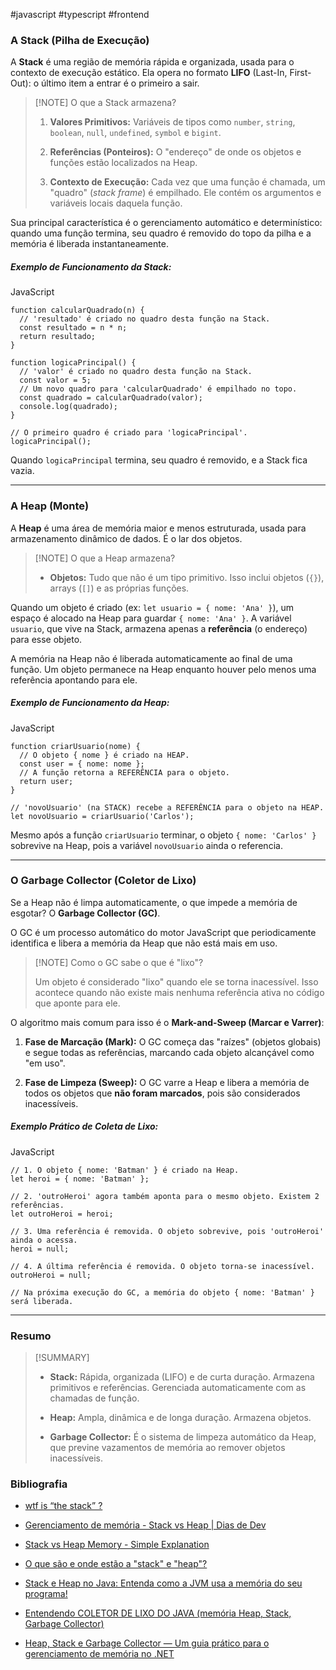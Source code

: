 #javascript #typescript #frontend 

### A Stack (Pilha de Execução)

A **Stack** é uma região de memória rápida e organizada, usada para o contexto de execução estático. Ela opera no formato **LIFO** (Last-In, First-Out): o último item a entrar é o primeiro a sair.

> [!NOTE] O que a Stack armazena?
> 
> 1. **Valores Primitivos:** Variáveis de tipos como `number`, `string`, `boolean`, `null`, `undefined`, `symbol` e `bigint`.
>     
> 2. **Referências (Ponteiros):** O "endereço" de onde os objetos e funções estão localizados na Heap.
>     
> 3. **Contexto de Execução:** Cada vez que uma função é chamada, um "quadro" (_stack frame_) é empilhado. Ele contém os argumentos e variáveis locais daquela função.
>     

Sua principal característica é o gerenciamento automático e determinístico: quando uma função termina, seu quadro é removido do topo da pilha e a memória é liberada instantaneamente.

##### Exemplo de Funcionamento da Stack:

JavaScript

```
function calcularQuadrado(n) {
  // 'resultado' é criado no quadro desta função na Stack.
  const resultado = n * n; 
  return resultado;
}

function logicaPrincipal() {
  // 'valor' é criado no quadro desta função na Stack.
  const valor = 5; 
  // Um novo quadro para 'calcularQuadrado' é empilhado no topo.
  const quadrado = calcularQuadrado(valor); 
  console.log(quadrado);
}

// O primeiro quadro é criado para 'logicaPrincipal'.
logicaPrincipal(); 
```

Quando `logicaPrincipal` termina, seu quadro é removido, e a Stack fica vazia.

---

### A Heap (Monte)

A **Heap** é uma área de memória maior e menos estruturada, usada para armazenamento dinâmico de dados. É o lar dos objetos.

> [!NOTE] O que a Heap armazena?
> 
> - **Objetos:** Tudo que não é um tipo primitivo. Isso inclui objetos (`{}`), arrays (`[]`) e as próprias funções.
>     

Quando um objeto é criado (ex: `let usuario = { nome: 'Ana' }`), um espaço é alocado na Heap para guardar `{ nome: 'Ana' }`. A variável `usuario`, que vive na Stack, armazena apenas a **referência** (o endereço) para esse objeto.

A memória na Heap não é liberada automaticamente ao final de uma função. Um objeto permanece na Heap enquanto houver pelo menos uma referência apontando para ele.

##### Exemplo de Funcionamento da Heap:

JavaScript

```
function criarUsuario(nome) {
  // O objeto { nome } é criado na HEAP.
  const user = { nome: nome };
  // A função retorna a REFERÊNCIA para o objeto.
  return user;
}

// 'novoUsuario' (na STACK) recebe a REFERÊNCIA para o objeto na HEAP.
let novoUsuario = criarUsuario('Carlos');
```

Mesmo após a função `criarUsuario` terminar, o objeto `{ nome: 'Carlos' }` sobrevive na Heap, pois a variável `novoUsuario` ainda o referencia.

---

### O Garbage Collector (Coletor de Lixo)

Se a Heap não é limpa automaticamente, o que impede a memória de esgotar? O **Garbage Collector (GC)**.

O GC é um processo automático do motor JavaScript que periodicamente identifica e libera a memória da Heap que não está mais em uso.

> [!NOTE] Como o GC sabe o que é "lixo"?
> 
> Um objeto é considerado "lixo" quando ele se torna inacessível. Isso acontece quando não existe mais nenhuma referência ativa no código que aponte para ele.

O algoritmo mais comum para isso é o **Mark-and-Sweep (Marcar e Varrer)**:

1. **Fase de Marcação (Mark):** O GC começa das "raízes" (objetos globais) e segue todas as referências, marcando cada objeto alcançável como "em uso".
    
2. **Fase de Limpeza (Sweep):** O GC varre a Heap e libera a memória de todos os objetos que **não foram marcados**, pois são considerados inacessíveis.
    

##### Exemplo Prático de Coleta de Lixo:

JavaScript

```
// 1. O objeto { nome: 'Batman' } é criado na Heap.
let heroi = { nome: 'Batman' };

// 2. 'outroHeroi' agora também aponta para o mesmo objeto. Existem 2 referências.
let outroHeroi = heroi;

// 3. Uma referência é removida. O objeto sobrevive, pois 'outroHeroi' ainda o acessa.
heroi = null; 

// 4. A última referência é removida. O objeto torna-se inacessível.
outroHeroi = null; 

// Na próxima execução do GC, a memória do objeto { nome: 'Batman' } será liberada.
```

---

### Resumo

> [!SUMMARY]
> 
> - **Stack:** Rápida, organizada (LIFO) e de curta duração. Armazena primitivos e referências. Gerenciada automaticamente com as chamadas de função.
>     
> - **Heap:** Ampla, dinâmica e de longa duração. Armazena objetos.
>     
> - **Garbage Collector:** É o sistema de limpeza automático da Heap, que previne vazamentos de memória ao remover objetos inacessíveis.
>     

### Bibliografia

- [wtf is “the stack” ?](https://www.youtube.com/watch?v=CRTR5ljBjPM)
  
- [Gerenciamento de memória - Stack vs Heap | Dias de Dev](https://www.youtube.com/watch?v=7kJwVQGJCbw)
    
- [Stack vs Heap Memory - Simple Explanation](https://www.youtube.com/watch?v=5OJRqkYbK-4)
    
- [O que são e onde estão a "stack" e "heap"?](https://pt.stackoverflow.com/questions/3797/o-que-s%c3%a3o-e-onde-est%c3%a3o-a-stack-e-heap)
    
- [Stack e Heap no Java: Entenda como a JVM usa a memória do seu programa!](https://www.youtube.com/watch?v=DAzYQCTH-JE)
    
- [Entendendo COLETOR DE LIXO DO JAVA (memória Heap, Stack, Garbage Collector)](https://youtu.be/cgUfurMJosE)
    
- [Heap, Stack e Garbage Collector — Um guia prático para o gerenciamento de memória no .NET](https://andresantarosa.medium.com/heap-stack-e-garbage-collector-um-guia-pr%C3%A1tico-para-o-gerenciamento-de-mem%C3%B3ria-no-net-3faf6c4cd0ed)